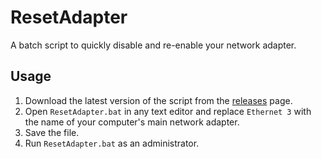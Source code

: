 # ResetAdapter
A batch script to quickly disable and re-enable your network adapter.
## Usage
1. Download the latest version of the script from the [releases](https://github.com/questmatrix/ResetAdapter/releases) page.
2. Open `ResetAdapter.bat` in any text editor and replace `Ethernet 3` with the name of your computer's main network adapter.
3. Save the file.
4. Run `ResetAdapter.bat` as an administrator.
